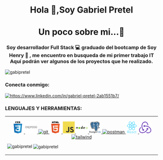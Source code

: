 <h1 align="center">Hola 👋,Soy Gabriel Pretel</h1>
<h1 align="center">  Un poco sobre mi...💬</h1>
<h3 align="center">

  Soy desarrollador Full Stack 💻 graduado del bootcamp de Soy Henry 💛 , me encuentro en busqueda de mi primer trabajo IT
  Aquí podrán ver algunos de los proyectos que he realizado.</h3>

<p align="left"> <img src="https://komarev.com/ghpvc/?username=gabipretel&label=Profile%20views&color=0e75b6&style=flat" alt="gabipretel" /> </p>

<h3 align="left">Conecta conmigo:</h3>
<p align="left">
<a href="https://www.linkedin.com/in/gabriel-pretel-2ab1551b7/" target="blank"><img align="center" src="https://raw.githubusercontent.com/rahuldkjain/github-profile-readme-generator/master/src/images/icons/Social/linked-in-alt.svg" alt="https://www.linkedin.com/in/gabriel-pretel-2ab1551b7/" height="30" width="40" /></a>
</p>

<h3 align="left">LENGUAJES Y HERRAMIENTAS:</h3>
<table align="center"><tr><td valign="top" width="33%">
<p align="center"> <a href="https://www.w3schools.com/css/" target="_blank" rel="noreferrer"> <img src="https://raw.githubusercontent.com/devicons/devicon/master/icons/css3/css3-original-wordmark.svg" alt="css3" width="40" height="40"/> </a> <a href="https://expressjs.com" target="_blank" rel="noreferrer"> <img src="https://raw.githubusercontent.com/devicons/devicon/master/icons/express/express-original-wordmark.svg" alt="express" width="40" height="40"/> </a> <a href="https://git-scm.com/" target="_blank" rel="noreferrer"> <img src="https://www.vectorlogo.zone/logos/git-scm/git-scm-icon.svg" alt="git" width="40" height="40"/> </a> <a href="https://www.w3.org/html/" target="_blank" rel="noreferrer"> <img src="https://raw.githubusercontent.com/devicons/devicon/master/icons/html5/html5-original-wordmark.svg" alt="html5" width="40" height="40"/> </a> <a href="https://developer.mozilla.org/en-US/docs/Web/JavaScript" target="_blank" rel="noreferrer"> <img src="https://raw.githubusercontent.com/devicons/devicon/master/icons/javascript/javascript-original.svg" alt="javascript" width="40" height="40"/> </a> <a href="https://nodejs.org" target="_blank" rel="noreferrer"> <img src="https://raw.githubusercontent.com/devicons/devicon/master/icons/nodejs/nodejs-original-wordmark.svg" alt="nodejs" width="40" height="40"/> </a> <a href="https://www.postgresql.org" target="_blank" rel="noreferrer"> <img src="https://raw.githubusercontent.com/devicons/devicon/master/icons/postgresql/postgresql-original-wordmark.svg" alt="postgresql" width="40" height="40"/> </a> <a href="https://postman.com" target="_blank" rel="noreferrer"> <img src="https://www.vectorlogo.zone/logos/getpostman/getpostman-icon.svg" alt="postman" width="40" height="40"/> </a> <a href="https://reactjs.org/" target="_blank" rel="noreferrer"> <img src="https://raw.githubusercontent.com/devicons/devicon/master/icons/react/react-original-wordmark.svg" alt="react" width="40" height="40"/> </a> <a href="https://redux.js.org" target="_blank" rel="noreferrer"> <img src="https://raw.githubusercontent.com/devicons/devicon/master/icons/redux/redux-original.svg" alt="redux" width="40" height="40"/> </a> <a href="https://tailwindcss.com/" target="_blank" rel="noreferrer"> <img src="https://www.vectorlogo.zone/logos/tailwindcss/tailwindcss-icon.svg" alt="tailwind" width="40" height="40"/> </a> </p>

<p><img align="left" src="https://github-readme-stats.vercel.app/api/top-langs?username=gabipretel&show_icons=true&theme=radical&locale=en&layout=compact" alt="gabipretel" /></p>

<p>&nbsp;<img align="center" src="https://github-readme-stats.vercel.app/api?username=gabipretel&show_icons=true&theme=radical&locale=en" alt="gabipretel" /></p>

